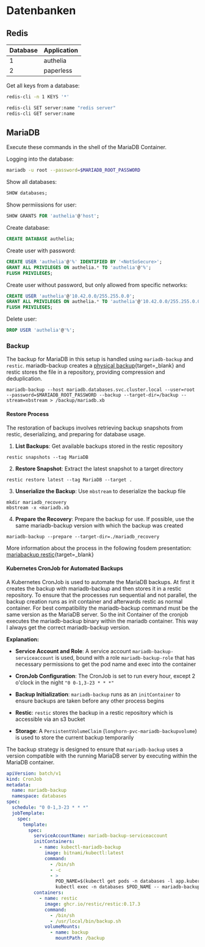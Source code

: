 # Datenbanken

## Redis

| Database | Application |
| -------- | ----------- |
| 1        | authelia    |
| 2        | paperless   |

Get all keys from a database:

```bash
redis-cli -n 1 KEYS '*'
```

```bash
redis-cli SET server:name "redis server"
redis-cli GET server:name
```

## MariaDB

Execute these commands in the shell of the MariaDB Container.

Logging into the database:

```bash
mariadb -u root --password=$MARIADB_ROOT_PASSWORD
```

Show all databases:

```sql
SHOW databases;
```

Show permiissions for user:

```sql
SHOW GRANTS FOR 'authelia'@'host';
```

Create database:

```sql
CREATE DATABASE authelia;
```

Create user with password:

```sql
CREATE USER 'authelia'@'%' IDENTIFIED BY '<NotSoSecure>';
GRANT ALL PRIVILEGES ON authelia.* TO 'authelia'@'%';
FLUSH PRIVILEGES;
```

Create user without password, but only allowed from specific networks:

```sql
CREATE USER 'authelia'@'10.42.0.0/255.255.0.0';
GRANT ALL PRIVILEGES ON authelia.* TO 'authelia'@'10.42.0.0/255.255.0.0';
FLUSH PRIVILEGES;
```

Delete user:

```sql
DROP USER 'authelia'@'%';
```

### Backup

The backup for MariaDB in this setup is handled using `mariadb-backup` and `restic`. mariadb-backup creates a [physical backup](https://www.managedserver.eu/backup-mysql-percona-and-mariadb-xbstream-and-mbstream-format/#Backup_fisici){target=_blank} and restic stores the file in a repository, providing compression and deduplication.

```shell title="Backup command"
mariadb-backup --host mariadb.databases.svc.cluster.local --user=root --password=$MARIADB_ROOT_PASSWORD --backup --target-dir=/backup --stream=xbstream > /backup/mariadb.xb
```

#### Restore Process

The restoration of backups involves retrieving backup snapshots from restic, deserializing, and preparing for database usage.

1. **List Backups**: Get available backups stored in the restic repository

```shell
restic snapshots --tag MariaDB
```

2. **Restore Snapshot**: Extract the latest snapshot to a target directory

```shell
restic restore latest --tag MariaDB --target .
```

3. **Unserialize the Backup**: Use `mbstream` to deserialize the backup file

```shell
mkdir mariadb_recovery
mbstream -x <mariadb.xb
```

4. **Prepare the Recovery**: Prepare the backup for use. If possible, use the same mariadb-backup version with which the backup was created

```shell
mariadb-backup --prepare --target-dir=./mariadb_recovery
```

More information about the process in the following fosdem presentation: [mariabackup restic](https://archive.fosdem.org/2022/schedule/event/mariadb_backup_restic/attachments/slides/5135/export/events/attachments/mariadb_backup_restic/slides/5135/mariabackup_restic.pdf){target=_blank}

#### Kubernetes CronJob for Automated Backups

A Kubernetes CronJob is used to automate the MariaDB backups. At first it creates the backup with mariadb-backup and then stores it in a restic repository. To ensure that the processes run sequential and not parallel, the backup creation runs as init container and afterwards restic as normal container. For best compatibility the mariadb-backup command must be the same version as the MariaDB server. So the init Container of the cronjob executes the mariadb-backup binary within the mariadb container. This way I always get the correct mariadb-backup version.

**Explanation:**

- **Service Account and Role**: A service account `mariadb-backup-serviceaccount` is used, bound with a role `mariadb-backup-role` that has necessary permissions to get the pod name and exec into the container

- **CronJob Configuration**: The CronJob is set to run every hour, except 2 o'clock in the night `"0 0-1,3-23 * * *"`

- **Backup Initialization**: `mariadb-backup` runs as an `initContainer` to ensure backups are taken before any other process begins

- **Restic**: `restic` stores the backup in a restic repository which is accessible via an s3 bucket

- **Storage**: A `PersistentVolumeClaim` (`longhorn-pvc-mariadb-backupvolume`) is used to store the current backup temporarily

The backup strategy is designed to ensure that `mariadb-backup` uses a version compatible with the running MariaDB server by executing within the MariaDB container.

```yaml title="Shortened Kubernetes CronJob"
apiVersion: batch/v1
kind: CronJob
metadata:
  name: mariadb-backup
  namespace: databases
spec:
  schedule: "0 0-1,3-23 * * *"
  jobTemplate:
    spec:
      template:
        spec:
          serviceAccountName: mariadb-backup-serviceaccount
          initContainers:
            - name: kubectl-mariadb-backup
              image: bitnami/kubectl:latest
              command:
                - /bin/sh
                - -c
                - >
                  POD_NAME=$(kubectl get pods -n databases -l app.kubernetes.io/name=mariadb -o jsonpath="{.items[0].metadata.name}") &&
                  kubectl exec -n databases $POD_NAME -- mariadb-backup --host 127.0.0.1 --user=root --password=$MARIADB_ROOT_PASSWORD --backup --stream=xbstream > /backup/mariadb.xb
          containers:
            - name: restic
              image: ghcr.io/restic/restic:0.17.3
              command:
                - /bin/sh
                - /usr/local/bin/backup.sh
              volumeMounts:
                - name: backup
                  mountPath: /backup
```
